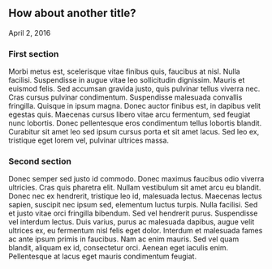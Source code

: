 ## How about another title?
April 2, 2016

### First section
Morbi metus est, scelerisque vitae finibus quis, faucibus at nisl. Nulla facilisi. Suspendisse in augue vitae leo sollicitudin dignissim. Mauris et euismod felis. Sed accumsan gravida justo, quis pulvinar tellus viverra nec. Cras cursus pulvinar condimentum. Suspendisse malesuada convallis fringilla. Quisque in ipsum magna. Donec auctor finibus est, in dapibus velit egestas quis. Maecenas cursus libero vitae arcu fermentum, sed feugiat nunc lobortis. Donec pellentesque eros condimentum tellus lobortis blandit. Curabitur sit amet leo sed ipsum cursus porta et sit amet lacus. Sed leo ex, tristique eget lorem vel, pulvinar ultrices massa.

### Second section
Donec semper sed justo id commodo. Donec maximus faucibus odio viverra ultricies. Cras quis pharetra elit. Nullam vestibulum sit amet arcu eu blandit. Donec nec ex hendrerit, tristique leo id, malesuada lectus. Maecenas lectus sapien, suscipit nec ipsum sed, elementum luctus turpis. Nulla facilisi. Sed et justo vitae orci fringilla bibendum. Sed vel hendrerit purus. Suspendisse vel interdum lectus. Duis varius, purus ac malesuada dapibus, augue velit ultrices ex, eu fermentum nisl felis eget dolor. Interdum et malesuada fames ac ante ipsum primis in faucibus. Nam ac enim mauris. Sed vel quam blandit, aliquam ex id, consectetur orci. Aenean eget iaculis enim. Pellentesque at lacus eget mauris condimentum feugiat.
